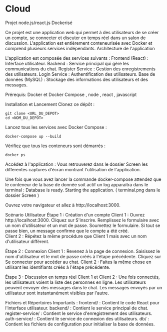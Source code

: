 # Cloud
Projet node.js/react.js  Dockerisé

Ce projet est une application web qui permet à des utilisateurs de se créer un compte, se connecter et discuter en temps réel dans un salon de discussion. L'application est entièrement conteneurisée avec Docker et comprend plusieurs services indépendants.
Architecture de l'application

L'application est composée des services suivants :
    Frontend (React) : Interface utilisateur.
    Backend : Service principal qui gère les communications du chat.
    Register Service : Gestion des enregistrements des utilisateurs.
    Login Service : Authentification des utilisateurs.
    Base de données (MySQL) : Stockage des informations des utilisateurs et des messages.

Prérequis:
    Docker et Docker Compose , node , react , javascript 

Installation et Lancement
Clonez ce dépôt :
      
    git clone <URL_DU_DEPOT>
    cd <NOM_DU_DEPOT>

Lancez tous les services avec Docker Compose :
            
    docker-compose up --build

Vérifiez que tous les conteneurs sont démarrés :

    docker ps 

Accédez à l'application : Vous retrouverez dans le dossier Screen les differentes captures d'écran montrant l'utilisation de l'application.

Une fois que vous avez lancer la commande docker-compose attendez que le conteneur de la base de donnée soit actif un log apparaitra dans le terminal : Database is ready. Starting the application. ( terminal.png dans le dossier Screen )

Ouvrez votre navigateur et allez à http://localhost:3000.


Scénario Utilisateur
Étape 1 : Création d'un compte
    Client 1 :
        Ouvrez http://localhost:3000.
        Cliquez sur S'inscrire.
        Remplissez le formulaire avec un nom d'utilisateur et un mot de passe.
        Soumettez le formulaire.
        Si tout se passe bien, un message confirme que le compte a été créé.    
    Client 2 :
        Répétez la même procédure que Client 1 mais avec un nom d'utilisateur différent.

Étape 2 : Connexion
    Client 1 :
        Revenez à la page de connexion.
        Saisissez le nom d'utilisateur et le mot de passe créés à l'étape précédente.
        Cliquez sur Se connecter pour accéder au chat.
    Client 2 :
        Faites la même chose en utilisant les identifiants créés à l'étape précédente.

Étape 3 : Discussion en temps réel
    Client 1 et Client 2 :
        Une fois connectés, les utilisateurs voient la liste des personnes en ligne.
        Les utilisateurs peuvent envoyer des messages dans le chat.
        Les messages envoyés par un utilisateur sont instantanément visibles par l'autre.

Fichiers et Répertoires Importants : 
    frontend/ : Contient le code React pour l'interface utilisateur.
    backend/ : Contient le service principal de chat.
    register-service/ : Contient le service d'enregistrement des utilisateurs.
    auth-service/ : Contient le service de connexion des utilisateurs.
    db/ : Contient les fichiers de configuration pour initialiser la base de données.
